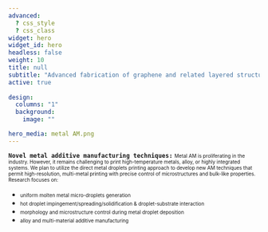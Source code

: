 ```yaml
---
advanced:
  ? css_style
  ? css_class
widget: hero
widget_id: hero
headless: false
weight: 10
title: null
subtitle: "Advanced fabrication of graphene and related layered structures"
active: true
    
design:
  columns: "1"
  background:
    image: ""

hero_media: metal AM.png
---
```

<span style="font-size: 1em; line-height: 12px;">**`Novel metal additive manufacturing techniques:`** 
<span style="font-size: 0.7em; line-height: 12px;">Metal AM is proliferating in the industry. However, it remains challenging to print high-temperature metals, alloy, or highly integrated systems. We plan to utilize the direct metal droplets printing approach to develop new AM techniques that permit high-resolution, multi-metal printing with precise control of microstructures and bulk-like properties. Research focuses on:</span>

* <span style="font-size: 0.7em;">uniform molten metal micro-droplets generation
* <span style="font-size: 0.7em;">hot droplet impingement/spreading/solidification & droplet-substrate interaction
* <span style="font-size: 0.7em;">morphology and microstructure control during metal droplet deposition
* <span style="font-size: 0.7em;">alloy and multi-material additive manufacturing
